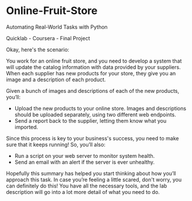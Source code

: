 # Online-Fruit-Store

Automating Real-World Tasks with Python

Quicklab - Coursera - Final Project


Okay, here's the scenario:

You work for an online fruit store, and you need to develop a system that will update the catalog information
with data provided by your suppliers.
When each supplier has new products for your store, they give you an image and a description of each product.


Given a bunch of images and descriptions of each of the new products, you’ll:
   * Upload the new products to your online store. Images and descriptions should be uploaded separately, using two different web endpoints.
   * Send a report back to the supplier, letting them know what you imported.

Since this process is key to your business's success, you need to make sure that it keeps running! So, you’ll also:
   * Run a script on your web server to monitor system health.
   * Send an email with an alert if the server is ever unhealthy.

Hopefully this summary has helped you start thinking about how you’ll approach this task.
 In case you’re feeling a little scared, don't worry, you can definitely do this!
  You have all the necessary tools, and the lab description will go into a lot more detail of what you need to do.


